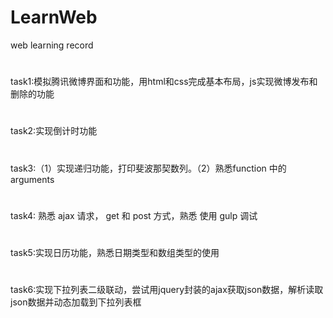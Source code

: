 # LearnWeb
web learning record
#
task1:模拟腾讯微博界面和功能，用html和css完成基本布局，js实现微博发布和删除的功能
#
task2:实现倒计时功能
#
task3:（1）实现递归功能，打印斐波那契数列。（2）熟悉function 中的arguments 
#
task4: 熟悉 ajax 请求， get 和 post 方式，熟悉 使用 gulp 调试
#
task5:实现日历功能，熟悉日期类型和数组类型的使用
#
task6:实现下拉列表二级联动，尝试用jquery封装的ajax获取json数据，解析读取json数据并动态加载到下拉列表框

